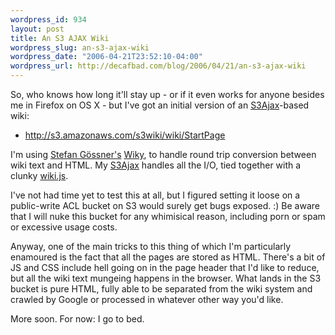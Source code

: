 ```yaml
--- 
wordpress_id: 934
layout: post
title: An S3 AJAX Wiki
wordpress_slug: an-s3-ajax-wiki
wordpress_date: "2006-04-21T23:52:10-04:00"
wordpress_url: http://decafbad.com/blog/2006/04/21/an-s3-ajax-wiki
---
```

 <p>So, who knows how long it'll stay up - or if it even works for anyone besides me in Firefox on OS X - but I've got an initial version of an <a href="http://decafbad.com/trac/wiki/S3Ajax">S3Ajax</a>-based wiki:</p>
     <ul>
     <li>
     <span><a href="http://s3.amazonaws.com/s3wiki/wiki/StartPage"><a href="http://s3.amazonaws.com/s3wiki/wiki/StartPage">http://s3.amazonaws.com/s3wiki/wiki/StartPage</a></a></span>
     </li>
     </ul>
 <p>I'm using <a href="http://goessner.net/">Stefan G&ouml;ssner's</a> <a href="http://goessner.net/articles/wiky/">Wiky</a>, to handle round trip conversion between wiki text and HTML.  My <a href="http://decafbad.com/trac/wiki/S3Ajax">S3Ajax</a> handles all the I/O, tied together with a clunky <a href="http://s3.amazonaws.com/s3wiki/js/wiki.js">wiki.js</a>.</p>
 <p>I've not had time yet to test this at all, but I figured setting it loose on a public-write ACL bucket on S3 would surely get bugs exposed.  :) Be aware that I will nuke this bucket for any whimisical reason, including porn or spam or excessive usage costs.</p>
 <p>Anyway, one of the main tricks to this thing of which I'm particularly enamoured is the fact that all the pages are stored as HTML.  There's a bit of JS and CSS include hell going on in the page header that I'd like to reduce, but all the wiki text mungeing happens in the browser.  What lands in the S3 bucket is pure HTML, fully able to be separated from the wiki system and crawled by Google or processed in whatever other way you'd like.</p>
 <p>More soon.  For now:  I go to bed.</p>
